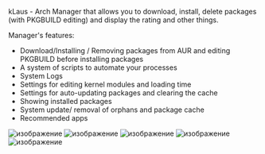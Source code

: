 kLaus - Arch Manager that allows you to download, install, delete packages (with PKGBUILD editing) and display the rating and other things.

Manager's features:
- Download/Installing / Removing packages from AUR and editing PKGBUILD before installing packages
- A system of scripts to automate your processes
- System Logs
- Settings for editing kernel modules and loading time
- Settings for auto-updating packages and clearing the cache
- Showing installed packages
- System update/ removal of orphans and package cache
- Recommended apps

![изображение](https://github.com/dmaliog/kLausqt/assets/115931219/c2260f81-0b48-496d-babc-e9eeeead198a)
![изображение](https://github.com/dmaliog/kLausqt/assets/115931219/1d60a257-a39e-460b-afbc-e69d2c12fc7a)
![изображение](https://github.com/dmaliog/kLausqt/assets/115931219/57172bb8-0a1f-4dff-98ac-f10c7c9c535b)
![изображение](https://github.com/dmaliog/kLausqt/assets/115931219/e6ad464b-9acd-42ca-a7b2-ae19d3d68dae)
![изображение](https://github.com/dmaliog/kLausqt/assets/115931219/c55232c1-212f-4054-97af-5b1d34413eb3)
